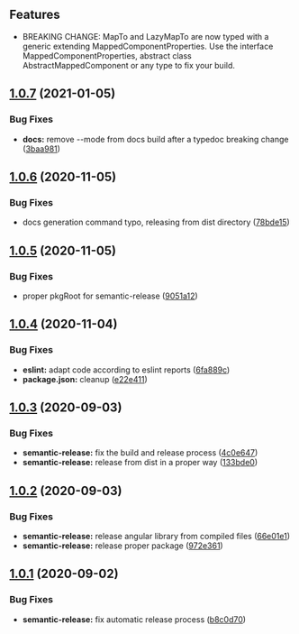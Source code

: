 

## Features

* BREAKING CHANGE: MapTo and LazyMapTo are now typed with a generic extending MappedComponentProperties. Use the interface MappedComponentProperties, abstract class AbstractMappedComponent or any type to fix your build.

## [1.0.7](https://github.com/adobe/aem-angular-editable-components/compare/v1.0.6...v1.0.7) (2021-01-05)


### Bug Fixes

* **docs:** remove --mode from docs build after a typedoc breaking change ([3baa981](https://github.com/adobe/aem-angular-editable-components/commit/3baa98167627213a193fce4794dc0ef4a17a699b))

## [1.0.6](https://github.com/adobe/aem-angular-editable-components/compare/v1.0.5...v1.0.6) (2020-11-05)


### Bug Fixes

* docs generation command typo, releasing from dist directory ([78bde15](https://github.com/adobe/aem-angular-editable-components/commit/78bde15d29405ea9c82c0cdfa99ab7f3394662fb))

## [1.0.5](https://github.com/adobe/aem-angular-editable-components/compare/v1.0.4...v1.0.5) (2020-11-05)


### Bug Fixes

* proper pkgRoot for semantic-release ([9051a12](https://github.com/adobe/aem-angular-editable-components/commit/9051a128453218fa403d1e93f9300fe48fe92137))

## [1.0.4](https://github.com/adobe/aem-angular-editable-components/compare/v1.0.3...v1.0.4) (2020-11-04)


### Bug Fixes

* **eslint:** adapt code according to eslint reports ([6fa889c](https://github.com/adobe/aem-angular-editable-components/commit/6fa889c2d45682d65ef48b00c5773890a6b3df95))
* **package.json:** cleanup ([e22e411](https://github.com/adobe/aem-angular-editable-components/commit/e22e411087e2aeef90a72179a10bd1c2f413a134))

## [1.0.3](https://github.com/adobe/aem-angular-editable-components/compare/v1.0.2...v1.0.3) (2020-09-03)


### Bug Fixes

* **semantic-release:** fix the build and release process ([4c0e647](https://github.com/adobe/aem-angular-editable-components/commit/4c0e647026ac96a3e8545df869a67b43150ef31a))
* **semantic-release:** release from dist in a proper way ([133bde0](https://github.com/adobe/aem-angular-editable-components/commit/133bde098e84750c402e17b96b3b7fe0a43157f8))

## [1.0.2](https://github.com/adobe/aem-angular-editable-components/compare/v1.0.1...v1.0.2) (2020-09-03)


### Bug Fixes

* **semantic-release:** release angular library from compiled files ([66e01e1](https://github.com/adobe/aem-angular-editable-components/commit/66e01e16edcd8bcd6d4f01e4a64bebf820962cc3))
* **semantic-release:** release proper package ([972e361](https://github.com/adobe/aem-angular-editable-components/commit/972e3618d43009186cdf25450fd6cf1dda8c3523))

## [1.0.1](https://github.com/adobe/aem-angular-editable-components/compare/v1.0.0...v1.0.1) (2020-09-02)


### Bug Fixes

* **semantic-release:** fix automatic release process ([b8c0d70](https://github.com/adobe/aem-angular-editable-components/commit/b8c0d70b3aab4f0804013c9b010c39c2e51e4244))
